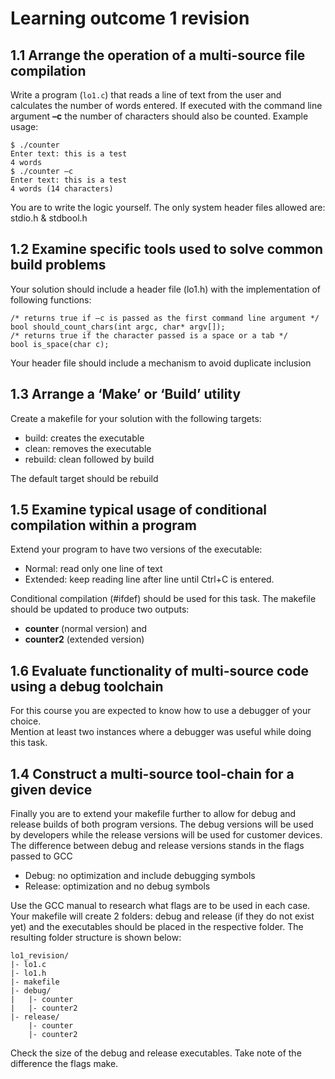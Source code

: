 # Learning outcome 1 revision
## 1.1 Arrange the operation of a multi-source file compilation
Write a program (```lo1.c```) that reads a line of text from the user and calculates the number of words entered. If executed with the command line argument __–c__ the number of characters should also be counted. Example usage:

```
$ ./counter 
Enter text: this is a test 
4 words
$ ./counter –c 
Enter text: this is a test 
4 words (14 characters)
```

You are to write the logic yourself. The only system header files allowed are: stdio.h & stdbool.h

## 1.2 Examine specific tools used to solve common build problems
Your solution should include a header file (lo1.h) with the implementation of following functions:
```
/* returns true if –c is passed as the first command line argument */ 
bool should_count_chars(int argc, char* argv[]);
/* returns true if the character passed is a space or a tab */ 
bool is_space(char c);
```
Your header file should include a mechanism to avoid duplicate inclusion

## 1.3 Arrange a ‘Make’ or ‘Build’ utility
Create a makefile for your solution with the following targets:
* build: creates the executable
* clean: removes the executable
* rebuild: clean followed by build

The default target should be rebuild

## 1.5 Examine typical usage of conditional compilation within a program 
Extend your program to have two versions of the executable:
* Normal: read only one line of text
* Extended: keep reading line after line until Ctrl+C is entered.

Conditional compilation (#ifdef) should be used for this task. The makefile should be updated to produce two outputs: 
* __counter__ (normal version) and 
* __counter2__ (extended version)

## 1.6 Evaluate functionality of multi-source code using a debug toolchain 
For this course you are expected to know how to use a debugger of your choice.  
Mention at least two instances where a debugger was useful while doing this task.

## 1.4 Construct a multi-source tool-chain for a given device 
Finally you are to extend your makefile further to allow for debug and release builds of both program versions. The debug versions will be used by developers while the release versions will be used for customer devices.
The difference between debug and release versions stands in the flags passed to GCC
* Debug: no optimization and include debugging symbols
* Release: optimization and no debug symbols

Use the GCC manual to research what flags are to be used in each case.
Your makefile will create 2 folders: debug and release (if they do not exist yet) and the executables should be placed in the respective folder. The resulting folder structure is shown below:
```
lo1_revision/
|- lo1.c
|- lo1.h
|- makefile
|- debug/
|   |- counter
|   |- counter2
|- release/
    |- counter
    |- counter2
```
Check the size of the debug and release executables. Take note of the difference the flags make.
